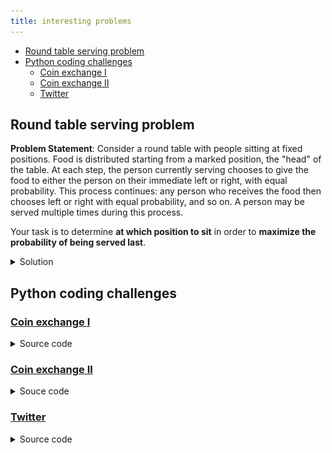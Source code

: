 ```yaml
---
title: interesting problems
---
```


- [Round table serving problem](#round-table-serving-problem)
- [Python coding challenges](#python-coding-challenges)
  - [Coin exchange I](#coin-exchange-i)
  - [Coin exchange II](#coin-exchange-ii)
  - [Twitter](#twitter)

## Round table serving problem

**Problem Statement**: Consider a round table with people sitting at fixed positions. Food is distributed starting from a marked position, the "head" of the table. At each step, the person currently serving chooses to give the food to either the person on their immediate left or right, with equal probability. This process continues: any person who receives the food then chooses left or right with equal probability, and so on. A person may be served multiple times during this process.

Your task is to determine **at which position to sit** in order to **maximize the probability of being served last**.

<details><summary>
Solution
</summary>

**Notation and Observations**: Let us fix a position at the round table and define the following events:

- **$L$**: the person to the **left** of us is served **before** we are.  
- **$R$**: the person to the **right** of us is served **before** we are.  
- **$\mathcal{L}$**: the **left side** of the table is served **before** the right side.  
- **$\mathcal{R}$**: the **right side** of the table is served **before** the left side.

Note that:

- Eventually, one side must be served before us:

  $$
  \mathbb{P}(L \cup R) = 1
  $$

- $\mathcal{L}$ and $\mathcal{R}$ are disjoint and cover the whole probability space:

  $$
  \mathcal{L} \cap \mathcal{R} = \varnothing, \quad \mathcal{L} \cup \mathcal{R} = \Omega
  $$
  $$
  \Rightarrow \mathbb{P}(\mathcal{L}) + \mathbb{P}(\mathcal{R}) = 1
  $$

- If a side is served before the other side, then the person on that side is served before us:

  $$
  \mathcal{L} \subseteq L, \quad \mathcal{R} \subseteq R
  $$

We want to compute the probability that we are served **last** — that is, both neighbors are served before us:

$$\mathcal{P} := \mathbb{P}(L \cap R)$$

If we plot a graph, we could see that $L \cap R = (L \cap \mathcal{R}) \cup (R \cap \mathcal{L})$ but let's prove it rigorously.
We decompose both $L$ and $R$ using the partition $\mathcal{L} \cup \mathcal{R} = \Omega$:

$$\begin{aligned}
L &= (L \cap \mathcal{L}) \cup (L \cap \mathcal{R}) \\
R &= (R \cap \mathcal{L}) \cup (R \cap \mathcal{R})
\end{aligned}$$

Then:

$$
\begin{aligned}
L \cap R
&= \left[(L \cap \mathcal{R}) \cup (L \cap \mathcal{L})\right]
   \cap \left[(R \cap \mathcal{R}) \cup (R \cap \mathcal{L})\right] \\
&= \left[ (L \cap \mathcal{R}) \cup \mathcal{L} \right]
   \cap \left[ \mathcal{R} \cup (R \cap \mathcal{L}) \right] \\
&= \underbrace{(L \cap \mathcal{R} \cap \mathcal{R})}_{=L \cap \mathcal{R}}
   \cup \underbrace{(L \cap \mathcal{R} \cap R \cap \mathcal{L})}_{=\varnothing}
   \cup \underbrace{(\mathcal{L} \cap \mathcal{R})}_{=\varnothing}
   \cup \underbrace{(\mathcal{L} \cap R \cap \mathcal{L})}_{=R \cap \mathcal{L}} \\
&= (L \cap \mathcal{R}) \cup (R \cap \mathcal{L})
\end{aligned}
$$

$\mathcal{L}$ and $\mathcal{R}$ are disjoint events, so:
$$
\mathbb{P}(L \cap R) = \mathbb{P}(L \cap \mathcal{R}) + \mathbb{P}(R \cap \mathcal{L})
$$

Now apply the **definition of conditional probability** (if $\mathbb{P}(\mathcal{R}) > 0$ and $\mathbb{P}(\mathcal{L}) > 0$):
$$
\mathbb{P}(L \cap \mathcal{R}) = \mathbb{P}(L \mid \mathcal{R}) \cdot \mathbb{P}(\mathcal{R})
$$
$$
\mathbb{P}(R \cap \mathcal{L}) = \mathbb{P}(R \mid \mathcal{L}) \cdot \mathbb{P}(\mathcal{L})
$$

Note that for symmetry, $\mathbb{P}(L \mid \mathcal{R}) = \mathbb{P}(R \mid \mathcal{L})$, so we can write:
$$
p := \mathbb{P}(L \mid \mathcal{R}) = \mathbb{P}(R \mid \mathcal{L})
$$

Then:
$$
\mathbb{P}(L \cap R) = p \cdot \left( \mathbb{P}(\mathcal{R}) + \mathbb{P}(\mathcal{L}) \right) = p
$$
Note how $p$ does not depend on the position we choose at the round table. If the first person served sit on our right, then $\mathbb{P}(R)  = \mathbb{P}(\mathcal{R}) = 1$, and with $p := \mathbb{P}(L \mid \mathcal{R}) = \mathbb{P}(L)$ the equation $\mathbb{P}(L \cap R) = p$ still holds. So we can conclude that the probability of being served last is independent of the position we choose at the round table.

</details>

## Python coding challenges

### [Coin exchange I](https://leetcode.com/problems/coin-change/)

<details>
<summary>Source code</summary>

```python
from typing import List
from functools import lru_cache

class Solution:
    def __init__(self):
        self.memo = {}

    def coinChange2(self, coins: List[int], amount: int) -> int:
         # bottom up
         # coins   1, 2, 7
         # 1    2    3     4       7    8    9  ...  40
         # 1    1    2     2                                  # not this
         # [1]  [2]  [1,2] [2,2]   []                         # but this
        if amount == 0:
            return 0
        coins = sorted(coins)
        largest = coins[-1]

        exchngs = [[] for i in range(amount+1)]  # at i stores the smallest list of coins summing up to i
        for i in range(1,amount+1):
           for coin in coins:
                last_amount = i-coin
                if last_amount < 0:
                   continue
                if last_amount == 0:
                   exchngs[i] = [coin]
                elif len(exchngs[last_amount]) == 0:
                   continue
                if len(exchngs[i]) == 0:
                   exchngs[i] = exchngs[last_amount] + [coin]
                elif len(exchngs[i]) > len(exchngs[last_amount]) + 1:
                   exchngs[i] = exchngs[last_amount] + [coin]

        length = len(exchngs[amount])
        if length == 0:
            return -1

        return length

    def coinChange(self, coins: List[int], amount: int) -> int:
        # top down
        if amount == 0:
            return 0
        res = self.coinChgLst(coins, amount)
        return len(res) if res is not None else -1

    def coinChgLst(self, coins: List[int], amount: int) -> List[int]:
        if amount in self.memo:
            return self.memo[amount]

        best = None  # shortest list of coins summing up to amount
        for coin in coins:

            rem = amount-coin
            if rem == 0:
                self.memo[amount] = [coin]
                return [coin]
            if rem < 0:
                continue
            cand = self.coinChgLst(coins, rem)
            if cand is None:
                continue  # no solution for this amount
            if best is None or len(best) > len(cand):
                best = cand + [coin]

        self.memo[amount] = best
        return best
```

</details>

### [Coin exchange II](https://leetcode.com/problems/coin-change-ii/)

<details>
<summary>Souce code</summary>

```python
class Solution:
    def change(self, amount: int, coins: List[int]) -> int:
        if amount == 0:
            return 1
        coins = sorted(coins, reverse=True)
        exchngs = [0 for i in range(amount+1)]  # at i stores the number of ways to exchange i amount

        for coin in coins:
            for i in range(1,amount+1):
                last_amount = i-coin
                if last_amount < 0:
                   continue
                if last_amount == 0:
                   exchngs[i] += 1
                elif exchngs[last_amount] == 0:
                   continue

                exchngs[i] += exchngs[last_amount]

        return exchngs[amount]
```

</details>

### [Twitter](https://leetcode.com/problems/design-twitter/)

<details>
<summary>Source code</summary>

```python
class Twitter:

    def __init__(self):
        self.tweetsByUsers = defaultdict(deque)  # userID, tweetID
        self.subscripts = defaultdict(set)  # who they are subscribed to
        self.timer = 0
        self.increment = -1  # choose 1 or -1 depending on whether you want to use be memory efficient or time efficient

    def postTweet(self, userId: int, tweetId: int) -> None:
        self.tweetsByUsers[userId].appendleft(tuple((self.timer, tweetId)))
        self.timer += self.increment
        if len(self.tweetsByUsers[userId]) > 10:
            self.tweetsByUsers[userId].pop()

    def getNewsFeed(self, userId: int) -> List[int]:
        if self.increment == 1:
            ret = []  # heapq with maxsize 10, (time, tweetId)
            users = list(self.subscripts[userId]) + [userId]
            for user in users:
                tweets = self.tweetsByUsers[user]
                for tweet in tweets:
                    if len(ret) >= 10:
                        heapq.heappushpop(ret, tweet)
                    else:
                        heapq.heappush(ret, tweet)
            ret = sorted(ret, reverse=True)
            ret = [val[1] for val in ret]
            return ret

        else:
            ret = []  # list with maxsize 10, (time, tweetId)
            users = list(self.subscripts[userId]) + [userId]
            potentialTweets = defaultdict(deque)  # copy of tweetsByUsers, but only for the users we are interested in
            nominees = []  # heapq with the next most recent tweet from each of the users, storing (time, tweetId, userId)
            for user in users:
                potentialTweets[user] = self.tweetsByUsers[user].copy()
                if potentialTweets[user]:
                    heapq.heappush(nominees, potentialTweets[user].popleft() + (user,))

            while nominees:
                _, tweetId, user = heapq.heappop(nominees)
                ret.append(tweetId)
                if potentialTweets[user]:
                    heapq.heappush(nominees, potentialTweets[user].popleft() + (user,))
                if len(ret) == 10:
                    break

            return ret

    def follow(self, followerId: int, followeeId: int) -> None:
        self.subscripts[followerId].add(followeeId)

    def unfollow(self, followerId: int, followeeId: int) -> None:
        self.subscripts[followerId].discard(followeeId)
```

![statistics for method `-1`](python/image.png)

</details>
